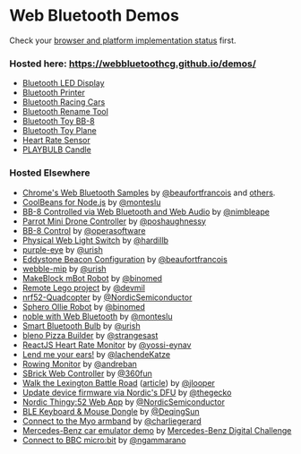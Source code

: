 # Web Bluetooth Demos

Check your [browser and platform implementation status](https://github.com/WebBluetoothCG/web-bluetooth/blob/gh-pages/implementation-status.md) first.

### Hosted here: https://webbluetoothcg.github.io/demos/

- [Bluetooth LED Display](/bluetooth-led-display/)
- [Bluetooth Printer](/bluetooth-printer/)
- [Bluetooth Racing Cars](/bluetooth-racing-cars/)
- [Bluetooth Rename Tool](/bluetooth-rename/)
- [Bluetooth Toy BB-8](/bluetooth-toy-bb8/)
- [Bluetooth Toy Plane](/bluetooth-toy-plane/)
- [Heart Rate Sensor](/heart-rate-sensor/)
- [PLAYBULB Candle](/playbulb-candle/) 

### Hosted Elsewhere

- [Chrome's Web Bluetooth Samples](https://googlechrome.github.io/samples/web-bluetooth/index.html) by [@beaufortfrancois](https://github.com/beaufortfrancois) and [others](https://github.com/GoogleChrome/samples/commits/gh-pages/web-bluetooth).
- [CoolBeans for Node.js](https://github.com/monteslu/coolbeans) by [@monteslu](https://github.com/monteslu)
- [BB-8 Controlled via Web Bluetooth and Web Audio](https://nimbleape.github.io/demos/bluetooth-toy-bb8/) by [@nimbleape](https://github.com/nimbleape)
- [Parrot Mini Drone Controller](https://github.com/poshaughnessy/web-bluetooth-parrot-drone) by [@poshaughnessy](https://github.com/poshaughnessy)
- [BB-8 Control](https://github.com/operasoftware/bb8) by [@operasoftware](https://github.com/operasoftware)
- [Physical Web Light Switch](https://github.com/hardillb/physical-web-lightswitch) by [@hardillb](https://github.com/hardillb)
- [purple-eye](https://github.com/urish/purple-eye) by [@urish](https://github.com/urish)
- [Eddystone Beacon Configuration](https://beaufortfrancois.github.io/sandbox/web-bluetooth/eddystone-url-config/index.html) by [@beaufortfrancois](https://github.com/beaufortfrancois)
- [webble-mip](https://github.com/urish/webble-mip) by [@urish](https://github.com/urish) 
- [MakeBlock mBot Robot](https://github.com/binomed/mbot-webbluetooth) by [@binomed](https://github.com/binomed)
- [Remote Lego project](https://github.com/devmil/remotelego) by [@devmil](https://github.com/devmil)
- [nrf52-Quadcopter](https://github.com/NordicSemiconductor/nrf52-quadcopter) by [@NordicSemiconductor](https://github.com/NordicSemiconductor)
- [Sphero Ollie Robot](https://github.com/binomed/sphero_ollie-web-bluetooth) by [@binomed](https://github.com/binomed)
- [noble with Web Bluetooth](https://github.com/monteslu/nobleweb) by [@monteslu](https://github.com/monteslu)
- [Smart Bluetooth Bulb](https://github.com/urish/web-lightbulb) by [@urish](https://github.com/urish)
- [bleno Pizza Builder](https://github.com/strangesast/bleno-web-pizza-example) by [@strangesast](https://github.com/strangesast)
- [ReactJS Heart Rate Monitor](https://github.com/yossi-eynav/ble-heart-rate-demo) by [@yossi-eynav](https://github.com/yossi-eynav)
- [Lend me your ears!](https://github.com/lachendeKatze/relay-click) by [@lachendeKatze](https://github.com/lachendeKatze)
- [Rowing Monitor](https://github.com/GoogleChrome/rowing-monitor) by [@andreban](https://github.com/andreban)
- [SBrick Web Controller](https://github.com/360fun/SBrick-Web-Controller) by [@360fun](https://github.com/360fun)
- [Walk the Lexington Battle Road](https://www.youtube.com/watch?v=O7KF0-aVvl8) ([article](https://developer.telerik.com/content-types/tutorials/get-ready-web-bluetooth/)) by [@jlooper](https://github.com/jlooper)
- [Update device firmware via Nordic's DFU](https://github.com/thegecko/web-bluetooth-dfu/) by [@thegecko](https://github.com/thegecko)
- [Nordic Thingy:52 Web App](https://github.com/NordicSemiconductor/webapp-nordic-thingy) by [@NordicSemiconductor](https://github.com/NordicSemiconductor)
- [BLE Keyboard & Mouse Dongle](https://github.com/DeqingSun/BLE-Keyboard-Mouse-Dongle) by [@DeqingSun](https://github.com/DeqingSun)
- [Connect to the Myo armband](https://github.com/charliegerard/myo-web-bluetooth.js) by [@charliegerard](https://github.com/charliegerard)
- [Mercedes-Benz car emulator demo](https://www.youtube.com/watch?v=97MlLkfLVf0) by [Mercedes-Benz Digital Challenge](http://www.mercedes-benz-challenge.com/)
- [Connect to BBC micro:bit](https://github.com/ngammarano/microbit-web-bluetooth) by [@ngammarano](https://github.com/ngammarano)
